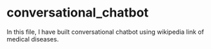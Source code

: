 # conversational_chatbot
In this file, I have built conversational chatbot using wikipedia link of medical diseases.
